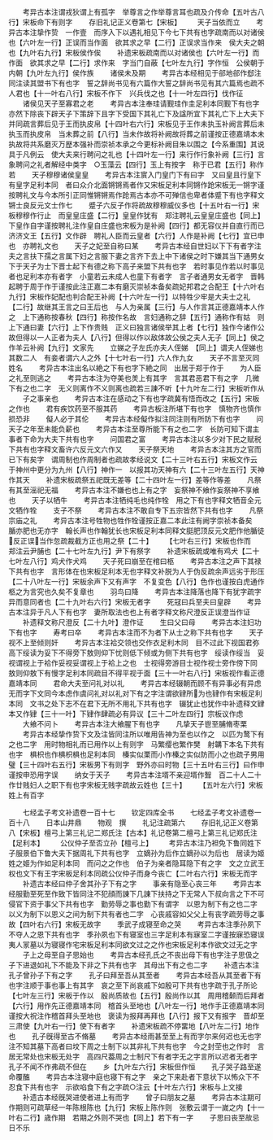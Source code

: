 <!-- { "loadSidebar": true } -->
　　考异古本注谓戎狄谓上有孤字　举尊言之作举尊言耳也疏及介传命【五叶古八行】宋板命下有则字
　　存旧礼记正义卷第七【宋板】
　　天子当依而立
　　考异古本注挚作贽　一作壹　而序入下以遇礼相见下今七下共有也字疏南而以对诸侯也【六叶左一行】正误而当作面　欲其求之早【二行】正误求当作来　侯大夫之朝也【九叶右九行】宋板侯作俟
　　补遗宋板疏南而以对诸侯也【六叶左一行】而作面　欲其求之早【二行】求作来　字当门自蔽【七叶左九行】字作恒　公侯朝于内朝【九叶左九行】侯作族
　　诸侯未及期
　　考异古本经相见于郤地郤作郄注同注读其盟书下有也字　誓之辞尚书见有六篇作大誓之辞尚书见有其六篇焉也疏不人君也【十一叶右八行】宋板不作下　兴兵伐之也【十一叶左四行】伐作征
　　诸侯见天子至寡君之老
　　考异古本注奉珪请觐珪作圭足利本同觐下有也字亦然下除丧下辟天子下策辞下且字下受国下其礼亡下及諡所宜下其礼亡下上大夫下并同疏言葬后见于王而执皮帛【十四叶右六行】宋板见于王作未执玉补阙言葬后未执玉而执皮帛　当未葬之前【八行】当未作故将补阙故将葬之前谨按正德嘉靖本未执故将共系磨灭万歴本强补而崇祯本承之今更标补阙目朱以围之【今系重围】其说具于凡例云　使大夫来行聘问之礼也【十四叶左一行】来行作行象补阙【三行】言象聘问之礼者解经中类字　○玉藻云【四行】玉上有按字　称于已君【五行】称作若
　　天子穆穆诸侯皇皇
　　考异古本注賔入门皇门下有曰字　又曰皇且行皇下有皇字足利本同　者曰众介北面锵锵焉者作又宋板足利本同锵作跄宋板无一锵字谨按聘礼文与今本所引正同惟锵锵焉作跄焉古本亦不可殚信也卑者体蹙下有也字释文锵士良反元文士作七
　　蹙子六反子作将疏故穆穆威仪多也【十五叶右一行】宋板穆穆作行止　而皇皇庄盛【二行】皇皇作犹有　郑注聘礼云皇皇庄盛也【同上】下皇作自字谨按聘礼注作皇自庄盛也宋板为是补阙【四行】都无容仪并自直行而已　济济文王【五行】文作辟　聘礼人臣而云皇者【六行】人作是补阙【七行】宜已申也　亦聘礼文也
　　天子之妃至自称曰某
　　考异古本经自世妇以下下有者字注夫之言扶下孺之言属下妇之言服下妻之言齐下去上中下诸侯之时下嫌其当下通男女下于天子为士下晋士起下有德之称下高子来盟下共有也字　若时事见作若以时事见者也足利本亦有者字　小童若云未成人也童下有者字　言子者通男女无者字　晋韩起聘于周于作于谨按此注正嘉二本有磨灭崇祯本备矣疏妃邦君之合配王【十六叶右九行】宋板作妃配也判合配王补阙【十六叶左一行】以特牲少牢是大夫士之礼　【二行】故继其王言之曰王后也　与人为亲属【三行】与人作言其正德嘉靖本人作之　上下通称按春秋【四行】称按作名故　言妇通称之辞【五行】通称作有姑　则上下通曰妻【六行】上下作贵贱　正义曰独言诸侯举其上者【七行】独作今诸作公　故但得以一人正者为夫人【八行】但得以作以敌体故公侯之夫人无子【同上】侯之作羊云补阙【九行】文家先
　　立娣之子左氏亦夫人侄娣　【同上】谓夫人侄娣也其数二人　有妾者谓六人之外【十七叶右一行】六人作九女
　　天子不言至灭同姓名
　　考异古本注出名以絶之下有也字下絶之同　出居于郑于作于
　　为人臣之礼至则逃之
　　考异古本注为夺美也羙上有其字　言其君恶君下有之字　几微下有之也二字　无义则离作不义则离也疏若三諌不听【十九叶左二行】宋板听作从
　　子之事亲也
　　考异古本注在感动之下有也字疏冀有悟而改之【五行】宋板之作也
　　君有疾饮药至不服其药
　　考异古板注所堪下有也字　慎物齐也慎作损恐非
　　儗人必于其伦
　　考异古本经儗作拟注同注则有所防下有也字
　　问天子之年至未能负薪也
　　考异古本注至尊所能下有之也二字　长防可知下谓主事者下命为大夫下共有也字
　　问国君之富
　　考异古本注以多少对下民之赋税下共有也字释文畜许六反元文六作又
　　天子祭天地
　　考异古本注其方之官而已下有矣字　谓周制也作周制者也疏故孝经说文【二十三叶右五行】宋板文作云　于神州中更分为九州【八行】神作一　以报其功天神有六【二十三叶左五行】天神作其天
　　补遗宋板疏祭五祀既无差等【二十四叶左一行】差等作等差
　　凡祭有其至滛祀无福
　　考异古本注不嫌也也上有之字　妄祭神不飨作妄祭神不享飨也
　　天子以牺牛
　　考异古本注牺纯毛也纯作牷　用之下有也字释文牺音全元文牺作牷
　　支子不祭
　　考异古本注不敢自专下五宗皆然下共有也字
　　凡祭宗庙之礼
　　考异古本注号牲物也牲作牷谨按正嘉二本此注有阙字崇祯本备矣　腯亦肥也无亦字　翰长声也作翰犹长也宋板足利本同释文脡肥顶反元文肥作他腯徒反正误当作忽疏裁截方正也用之祭【二十】
　　【七叶右三行】宋板也作而　郑注云尹脯也【二十七叶左九行】尹下有祭字
　　补遗宋板疏或唯有鸡犬【二十七叶左八行】鸡犬作犬鸡
　　天子死曰崩至在棺曰柩
　　考异古本注之声下其禄下共有也字　言形体在也宋板足利本无也字释文补脱为人于伪反疏余声远劣于形压【二十八叶左一行】宋板余声下又有声字　不复变色【八行】色作也谨按白虎通作柩之为言究也久矣不复章也
　　羽鸟曰降
　　考异古本注降落也降下有犹字疏字异而意同者也【二十九叶右六行】宋板无者字
　　死冦曰兵至夫曰皇辟
　　考异古本注异于凡人下有也字　妻所取法也也上有者字释文称尺澄反正误澄当作证
　　补遗释文称尺澄反【二十九叶】澄作证
　　生曰父曰母
　　考异古本注妇功下有也字
　　寿考曰卒
　　考异古本注而不为者下从士之称下共有也字
　　天子视不上至倾则奸
　　考异古本注袷交领也交作衣足利木同　目不过此下视国君弥高下绥读为妥下不得旁下敖则仰下忧则低下倾或为侧下共有也字　绥读作绥当　妥视谓视上于袷作妥视妥谓视上于袷上之也　士视得旁游目士视作视士旁作傍下同　敖则仰敖下有慢字足利本同疏目不得平视于面【三十一叶右八行】宋板视作看正德嘉靖本同
　　君命大夫至问礼对以礼
　　考异古本经辍朝而顾不有异事必有异虑无而字下文同今本虑作虞问礼对以礼对下有之字注谓欲肄所为也肄作有宋板足利本同　文书之处下志不在君下无所不用礼下共有也字　辍犹止也犹作中补遗释文肄本又作肄【三十一叶】下肄作肆疏必有异议【三十二叶左四行】宗板议作虑
　　大飨不问卜
　　考异古本注大飨腥下有也字
　　凡挚天子鬯至脯脩枣栗
　　考异古本经挚作贽下文及注皆同注所以唯用告神为至也以作之　以匹为鹜下有之也二字　用时物相礼而已用作以上有则字　马繁缨也繁作樊　射韝下本名下共有也字　椇枳也作椇枳椇也足利本同　榛实似栗而小作榛之实似防而小之也疏子男用璧【三十四叶右五行】宋板男下有则字　野外亦曰时物【三十五叶右三行】曰作申谨按申恐用字误
　　纳女于天子
　　考异古本注壻不亲迎壻作聟　百二十人二十作廿贱妇人之职下有也字宋板无贱字疏故云姓也【三十】
　　【五叶左六行】宋板姓上有百字

　　七经孟子考文补遗卷一百十七
　　钦定四库全书
　　七经孟子考文补遗卷一百十八
　　日本山井鼎
　　物观　撰
　　礼记注疏第六
　　存旧礼记正义卷第八【宋板】檀弓上第三礼记二郑氏注【古本】礼记卷第二檀弓上第三礼记郑氏注【足利本】
　　公仪仲子至否立孙【檀弓上】
　　考异古本注乃袒免下鲁同姓下子服景伯下鲁大夫下据周礼下共有也字　立嫡孙为后作立嫡孙以为后也　居读为姬姓之姬为作如足利本同　而问之之作也　伯子为亲者隐耳隐下有之字　文之立武王权也文下有王字宋板足利本同疏公仪仲子而身今丧亡【二叶右六行】宋板无而字
　　补遗古本经曰仲子舍其孙子下有之字
　　事亲有隐至心丧三年
　　考异古本经服勤至死至作致下皆同注不犯顔而諌下几諌下扶持之下无常人下叔向言之下不可侵官下资于事父下共有也字　勤劳辱之事也勤下有谓字　以恩为制下有之也二字　以义为制下以恩义之间为制下共有者也二字　心丧戚容如父父上有丧字疏劳辱之事故【四叶右六行】宋板无故字
　　季武子成寝至命之哭
　　考异古本注季孙夙下不夺人之恩下共有也字　季孙夙也下有寝室也三字足利本有寐室二字谨按寐恐寝误　夷人冡墓以为寝寝作宅宋板足利本同欲文过之之作也宋板足利本作欲文过无之字
　　子上之母至自子思始也
　　考异古本经孔氏之不丧出母下有也字注子思伋之子下进退如礼下不能及下非之下共有也字　其母出下有之也二字
　　补遗古本注孔子曾孙子下有之字
　　孔子曰拜至吾从其至者
　　考异古本经吾从其至者下有也字注顺于事也事上有其字　哀之至下尚哀戚下如殷可下共有也字疏于孔子所论【七叶左三行】宋板于作以　殷尚质故也【五行】殷尚作以其　周用稽颡而后拜者【六行】用作先正德嘉靖本同　稽首头至地也【八叶左一行】地作手正德嘉靖本同谨按大祝注作稽首拜头至地也　褒读为报拜再拜也【八行】报下又有报字　晋却至三肃使【九叶右一行】使下有者字
　　补遗宋板疏不停畱地【八叶左二行】地作也
　　孔子旣得至古不脩墓
　　考异古本经雨甚至至上有而字尔来何迟也无也字注不知其墓下高者曰坟下周之士制下以其非礼下共有也字　今之封茔也之作时　言居无常处也宋板无处字　高四尺葢周之士制尺下有者字无之字言所以迟者无者字　孔子不闻不作弗疏不但在
　　乡【九叶左六行】宋板但作恒
　　孔子哭子路至遂命覆醢
　　考异古本注寝中庭也寝下有之字　亲之下来赴者下意状下以怖众下不忍食下共有也字　示欲啗食下有之字疏○注云【十叶左六行】宋板与上文接
　　补遗古本经旣哭进使者进上有而字
　　曾子曰朋友之墓
　　考异古本注期可作期则可疏草经一年陈根陈也【九行】宋板上陈作则　张敷云谓于一嵗之内【十一叶右二行】歳作期　若期之外则不哭也【同上】若下有一字
　　子思曰丧至故忌日不乐
